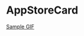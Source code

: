 # AppStoreCard

[Sample GIF](https://github.com/rea-sna/AppStoreCard/blob/2e1ce75637632eb0a3fafd7532016e3cbccaf5c8/sample.gif)

